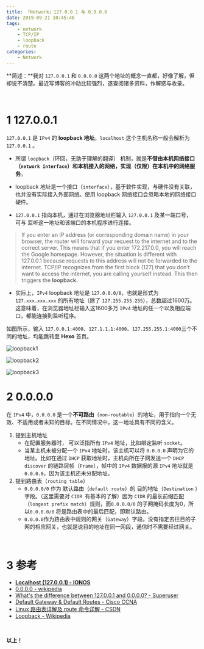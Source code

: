```yaml
---
title: 「Network」127.0.0.1 与 0.0.0.0
date: 2019-09-21 10:45:46
tags:
	- network
	- TCP/IP
	- loopback
	- route
categories:
	- Network
---
```


**简述：**我对 `127.0.0.1` 和 `0.0.0.0` 这两个地址的概念一直都，好像了解，但却说不清楚。最近写博客的冲动比较强烈，遂查阅诸多资料，作解惑与收录。

<br />

<!-- more -->



# 1 127.0.0.1

`127.0.0.1` 是 `IPv4` 的 **loopback 地址**。`localhost` 这个主机名称一般会解析为 `127.0.0.1` 。

- 所谓 `loopback`（环回，无助于理解的翻译） 机制，就是**不借由本机网络接口（`network interface`）和本机接入的网络，实现（仅限）在本机中的网络服务**。

- loopback 地址是一个接口（`interface`），基于软件实现，与硬件没有关联，也并没有实际接入外部网络。使用 loopback 网络接口会忽略本地的网络接口硬件。

- `127.0.0.1` 指向本机，通过在浏览器地址栏输入 `127.0.0.1` 及某一端口号， 可与 监听这一地址和该端口的本机程序进行连接。

> If you enter an IP address (or corresponding domain name) in your browser, the router will forward your request to the internet and to the correct server. This means that if you enter 172.217.0.0, you will reach the Google homepage. However, the situation is different with 127.0.0.1 because requests to this address will not be forwarded to the internet. TCP/IP recognizes from the first block (127) that you don’t want to access the internet, you are calling yourself instead. This then triggers the **loopback.**



- 实际上，`IPv4` loopback 地址是 `127.0.0.0/8`，也就是形式为 `127.xxx.xxx.xxx` 的所有地址（除了 `127.255.255.255`），总数超过1600万。这意味着，在浏览器地址栏输入这1600多万 `IPv4` 地址的任一个以及相应端口，都能连接到监听程序。



如图所示，输入 `127.0.0.1:4000`、`127.1.1.1:4000`、`127.255.255.1:4000`三个不同的地址，均能跳转至 **Hexo** 首页。

![loopback1](https://res.cloudinary.com/hexo-pics/image/upload/v1568964370/hexo-2019/09/loopback1.png)



![loopback2](https://res.cloudinary.com/hexo-pics/image/upload/v1568964370/hexo-2019/09/loopback2.png)



![loopback3](https://res.cloudinary.com/hexo-pics/image/upload/v1568964370/hexo-2019/09/loopback3.png)<br />



# 2 0.0.0.0

在 `IPv4` 中，`0.0.0.0` 是一个**不可路由**（`non-routable`）的地址，用于指向一个无效、不适用或者未知的目标。在不同情况中，这一地址具有不同的含义。

1. 提到主机地址
   - 在配置服务器时， 可以泛指所有 `IPv4` 地址，比如绑定监听 `socket`。
   - 当某主机未被分配一个 `IPv4` 地址时，该主机可以将 `0.0.0.0` 声明为它的地址。比如在通过 `DHCP` 获取地址时，主机向所在子网发送一个 `DHCP discover` 的链路层帧（`Frame`），帧中的 `IPv4` 数据报的源 `IPv4` 地址就是 `0.0.0.0`，因为该主机还未分配地址。
2. 提到路由表（`routing table`）
   - `0.0.0.0/0` 作为 默认路由（`default route`）的 目的地址（`Destination` ）字段。（这里需要对 `CIDR `有基本的了解）因为 `CIDR` 的最长前缀匹配（`longest prefix match`）规则，而`0.0.0.0/0` 的子网掩码长度为0，所以`0.0.0.0/0` 将是路由表中的最后匹配，即默认路由。
   - `0.0.0.0`作为路由表中规则的网关（`Gateway`）字段。没有指定去往目的子网的相应网关，也就是说目的地址在同一网段，通信时不需要经过网关。

<br />



# 3 参考

- [**Localhost (127.0.0.1) - IONOS**](https://www.ionos.com/digitalguide/server/know-how/localhost/)
- [0.0.0.0 - wikipedia](https://en.wikipedia.org/wiki/0.0.0.0)
- [What's the difference between 127.0.0.1 and 0.0.0.0? - Superuser](https://superuser.com/questions/949428/whats-the-difference-between-127-0-0-1-and-0-0-0-0)
- [Default Gateway & Default Routes - Cisco CCNA](https://www.certificationkits.com/cisco-certification/ccna-articles/cisco-ccna-intro-to-routing-basics/cisco-ccna-default-gateway-a-default-routes/)
- [Linux 路由表详解及 route 命令详解 - CSDN](https://blog.csdn.net/kikajack/article/details/80457841)
- [Loopback - Wikipedia](https://en.wikipedia.org/wiki/Loopback)



<br />

**以上！**